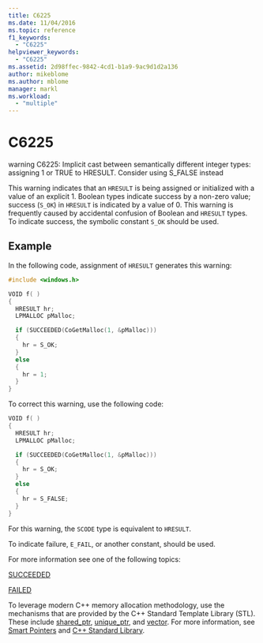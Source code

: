 ```yaml
---
title: C6225
ms.date: 11/04/2016
ms.topic: reference
f1_keywords:
  - "C6225"
helpviewer_keywords:
  - "C6225"
ms.assetid: 2d98ffec-9842-4cd1-b1a9-9ac9d1d2a136
author: mikeblome
ms.author: mblome
manager: markl
ms.workload:
  - "multiple"
---
```

# C6225

warning C6225: Implicit cast between semantically different integer types: assigning 1 or TRUE to HRESULT. Consider using S_FALSE instead

This warning indicates that an `HRESULT` is being assigned or initialized with a value of an explicit 1. Boolean types indicate success by a non-zero value; success (`S_OK`) in `HRESULT` is indicated by a value of 0. This warning is frequently caused by accidental confusion of Boolean and `HRESULT` types. To indicate success, the symbolic constant `S_OK` should be used.

## Example

In the following code, assignment of `HRESULT` generates this warning:

```cpp
#include <windows.h>

VOID f( )
{
  HRESULT hr;
  LPMALLOC pMalloc;

  if (SUCCEEDED(CoGetMalloc(1, &pMalloc)))
  {
    hr = S_OK;
  }
  else
  {
    hr = 1;
  }
}
```

To correct this warning, use the following code:

```cpp
VOID f( )
{
  HRESULT hr;
  LPMALLOC pMalloc;

  if (SUCCEEDED(CoGetMalloc(1, &pMalloc)))
  {
    hr = S_OK;
  }
  else
  {
    hr = S_FALSE;
  }
}
```

For this warning, the `SCODE` type is equivalent to `HRESULT`.

To indicate failure, `E_FAIL`, or another constant, should be used.

For more information see one of the following topics:

[SUCCEEDED](/windows/desktop/api/winerror/nf-winerror-succeeded)

[FAILED](/windows/desktop/api/winerror/nf-winerror-failed)

To leverage modern C++ memory allocation methodology, use the mechanisms that are provided by the C++ Standard Template Library (STL). These include [shared_ptr](/cpp/standard-library/shared-ptr-class), [unique_ptr](/cpp/standard-library/unique-ptr-class), and [vector](/cpp/standard-library/vector). For more information, see [Smart Pointers](/cpp/cpp/smart-pointers-modern-cpp) and [C++ Standard Library](/cpp/standard-library/cpp-standard-library-reference).
